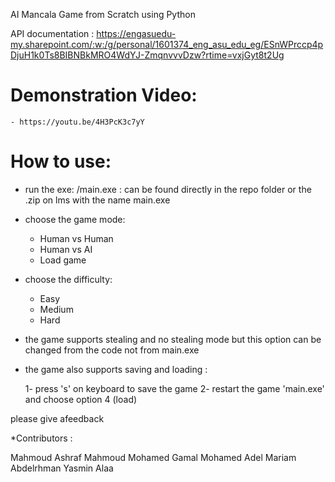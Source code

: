 AI Mancala Game from Scratch using Python

API documentation :
https://engasuedu-my.sharepoint.com/:w:/g/personal/1601374_eng_asu_edu_eg/ESnWPrccp4pDjuH1k0Ts8BIBNBkMRO4WdYJ-ZmqnvvvDzw?rtime=vxjGyt8t2Ug

# Demonstration Video:
    - https://youtu.be/4H3PcK3c7yY


# How to use:
* run the exe: /main.exe  : can be found directly in the repo folder or the .zip on lms with the name main.exe
* choose the game mode:
    * Human vs Human
    * Human vs AI
    * Load game
   

* choose the difficulty:
    * Easy
    * Medium
    * Hard   


* the game supports stealing and no stealing mode but this option can be changed from the code not from main.exe

* the game also supports saving and loading :
        
    1- press 's' on keyboard to save the game 
    2- restart the game 'main.exe' and choose option 4 (load)


 please give afeedback 
 
*Contributors : 

Mahmoud Ashraf Mahmoud
Mohamed Gamal 
Mohamed Adel
Mariam Abdelrhman
Yasmin Alaa
 
